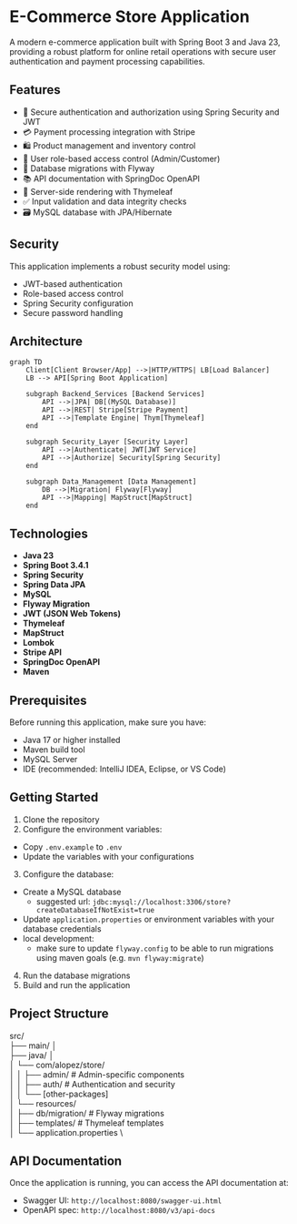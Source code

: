 # E-Commerce Store Application

A modern e-commerce application built with Spring Boot 3 and Java 23, providing a robust platform for online retail operations with secure user authentication and payment processing capabilities.

## Features

- 🔐 Secure authentication and authorization using Spring Security and JWT
- 💳 Payment processing integration with Stripe
- 🛍️ Product management and inventory control
- 👤 User role-based access control (Admin/Customer)
- 📝 Database migrations with Flyway
- 📚 API documentation with SpringDoc OpenAPI
- 🎨 Server-side rendering with Thymeleaf
- ✅ Input validation and data integrity checks
- 🗃️ MySQL database with JPA/Hibernate

## Security

This application implements a robust security model using:
- JWT-based authentication
- Role-based access control
- Spring Security configuration
- Secure password handling

## Architecture

```mermaid 
graph TD
    Client[Client Browser/App] -->|HTTP/HTTPS| LB[Load Balancer]
    LB --> API[Spring Boot Application]

    subgraph Backend_Services [Backend Services]
        API -->|JPA| DB[(MySQL Database)]
        API -->|REST| Stripe[Stripe Payment]
        API -->|Template Engine| Thym[Thymeleaf]
    end

    subgraph Security_Layer [Security Layer]
        API -->|Authenticate| JWT[JWT Service]
        API -->|Authorize| Security[Spring Security]
    end

    subgraph Data_Management [Data Management]
        DB -->|Migration| Flyway[Flyway]
        API -->|Mapping| MapStruct[MapStruct]
    end
```

## Technologies

- **Java 23**
- **Spring Boot 3.4.1**
- **Spring Security**
- **Spring Data JPA**
- **MySQL**
- **Flyway Migration**
- **JWT (JSON Web Tokens)**
- **Thymeleaf**
- **MapStruct**
- **Lombok**
- **Stripe API**
- **SpringDoc OpenAPI**
- **Maven**

## Prerequisites

Before running this application, make sure you have:

- Java 17 or higher installed
- Maven build tool
- MySQL Server
- IDE (recommended: IntelliJ IDEA, Eclipse, or VS Code)

## Getting Started

1. Clone the repository
2. Configure the environment variables:
  - Copy `.env.example` to `.env`
  - Update the variables with your configurations

3. Configure the database:
  - Create a MySQL database
    - suggested url: `jdbc:mysql://localhost:3306/store?createDatabaseIfNotExist=true`
  - Update `application.properties` or environment variables with your database credentials
  - local development:
    - make sure to update `flyway.config` to be able to run migrations using maven goals (e.g. `mvn flyway:migrate`)

4. Run the database migrations
5. Build and run the application

## Project Structure

src/ \
├── main/ │ \
├── java/ │ \
│ └── com/alopez/store/ \
│ │ ├── admin/ # Admin-specific components \
│ │ ├── auth/ # Authentication and security \
│ │ └── [other-packages] \
│ └── resources/ \
│ ├── db/migration/ # Flyway migrations \
│ ├── templates/ # Thymeleaf templates \
│ └── application.properties \


## API Documentation

Once the application is running, you can access the API documentation at:
- Swagger UI: `http://localhost:8080/swagger-ui.html`
- OpenAPI spec: `http://localhost:8080/v3/api-docs`
